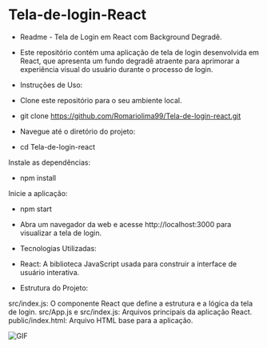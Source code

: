 ﻿# Tela-de-login-React


- Readme - Tela de Login em React com Background Degradê.

- Este repositório contém uma aplicação de tela de login desenvolvida em React, que apresenta um fundo degradê atraente para aprimorar a experiência visual do usuário durante o processo de login.

- Instruções de Uso:
- Clone este repositório para o seu ambiente local.

- git clone https://github.com/Romariolima99/Tela-de-login-react.git
- Navegue até o diretório do projeto:

- cd Tela-de-login-react

Instale as dependências:
- npm install

Inicie a aplicação:
- npm start

- Abra um navegador da web e acesse http://localhost:3000 para visualizar a tela de login.

- Tecnologias Utilizadas:
- React: A biblioteca JavaScript usada para construir a interface de usuário interativa.

- Estrutura do Projeto:

src/index.js: O componente React que define a estrutura e a lógica da tela de login.
src/App.js e src/index.js: Arquivos principais da aplicação React.
public/index.html: Arquivo HTML base para a aplicação.


<img src="https://i.imgur.com/lCz1LwA.png" alt="GIF" data-canonical-src="https://i.imgur.com/SkUqoYj.giff" style="max-width: 50%;">
